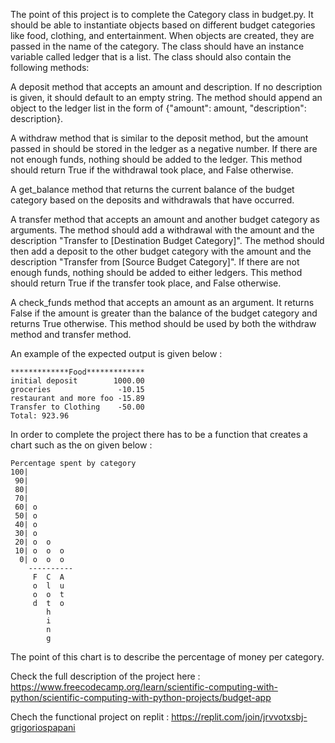 The point of this project is to complete the Category class in budget.py. It should be able to instantiate objects based on different budget categories like food, clothing, and entertainment. When objects are created, they are passed in the name of the category. The class should have an instance variable called ledger that is a list. The class should also contain the following methods:

  A deposit method that accepts an amount and description. If no description is given, it should default to an empty string. The method should append an object to the     ledger list in the form of {"amount": amount, "description": description}.

  A withdraw method that is similar to the deposit method, but the amount passed in should be stored in the ledger as a negative number. If there are not enough funds,     nothing should be added to the ledger. This method should return True if the withdrawal took place, and False otherwise.

  A get_balance method that returns the current balance of the budget category based on the deposits and withdrawals that have occurred.
  
  A transfer method that accepts an amount and another budget category as arguments. The method should add a withdrawal with the amount and the description "Transfer     to [Destination Budget Category]". The method should then add a deposit to the other budget category with the amount and the description "Transfer from [Source         Budget Category]". If there are not enough funds, nothing should be added to either ledgers. This method should return True if the transfer took place, and False       otherwise.
  
  A check_funds method that accepts an amount as an argument. It returns False if the amount is greater than the balance of the budget category and returns True           otherwise. This method should be used by both the withdraw method and transfer method.

An example of the expected output is given below :

```
*************Food*************
initial deposit        1000.00
groceries               -10.15
restaurant and more foo -15.89
Transfer to Clothing    -50.00
Total: 923.96
```

In order to complete the project there has to be a function that creates a chart such as the on given below :

```
Percentage spent by category
100|          
 90|          
 80|          
 70|          
 60| o        
 50| o        
 40| o        
 30| o        
 20| o  o     
 10| o  o  o  
  0| o  o  o  
    ----------
     F  C  A  
     o  l  u  
     o  o  t  
     d  t  o  
        h     
        i     
        n     
        g     
```

The point of this chart is to describe the percentage of money per category.


Check the full description of the project here : https://www.freecodecamp.org/learn/scientific-computing-with-python/scientific-computing-with-python-projects/budget-app

Chech the functional project on replit : https://replit.com/join/jrvvotxsbj-grigoriospapani
